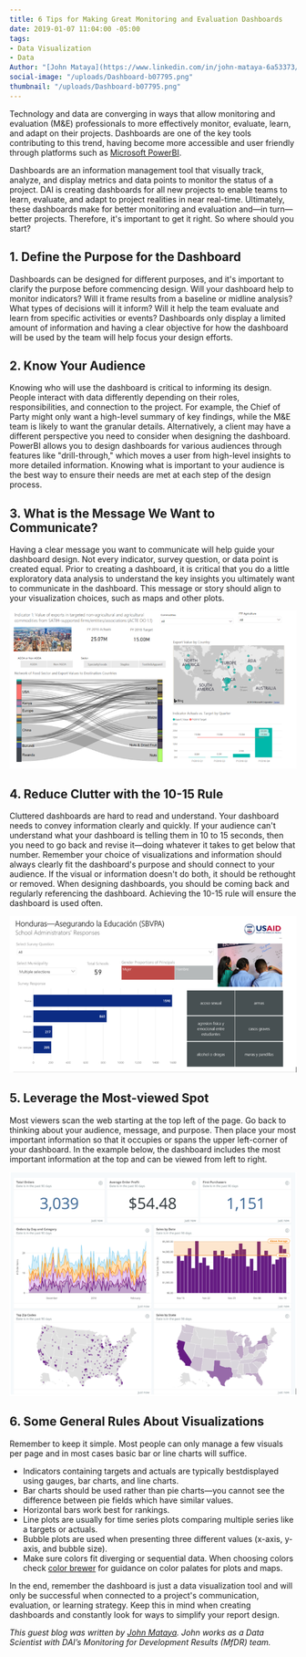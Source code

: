 ```yaml
---
title: 6 Tips for Making Great Monitoring and Evaluation Dashboards
date: 2019-01-07 11:04:00 -05:00
tags:
- Data Visualization
- Data
Author: "[John Mataya](https://www.linkedin.com/in/john-mataya-6a53373/)"
social-image: "/uploads/Dashboard-b07795.png"
thumbnail: "/uploads/Dashboard-b07795.png"
---
```


Technology and data are converging in ways that allow monitoring and evaluation (M&E) professionals to more effectively monitor, evaluate, learn, and adapt on their projects. Dashboards are one of the key tools contributing to this trend, having become more accessible and user friendly through platforms such as [Microsoft PowerBI](https://powerbi.microsoft.com/en-us/get-started/?&OCID=AID719832_SEM_bHb24t0B&lnkd=Google_PowerBI_Brand&gclid=Cj0KCQjw08XeBRC0ARIsAP_gaQBWS9woBxKkiDNWqYJ1QffUY7fpDoUDQTRkOS4N15amKTJGVg8EmGMaAkDrEALw_wcB). 

Dashboards are an information management tool that visually track, analyze, and display metrics and data points to monitor the status of a project. DAI is creating dashboards for all new projects to enable teams to learn, evaluate, and adapt to project realities in near real-time. Ultimately, these dashboards make for better monitoring and evaluation and—in turn—better projects. Therefore, it's important to get it right. So where should you start?

<!--more-->

## 1. Define the Purpose for the Dashboard

Dashboards can be designed for different purposes, and it's important to clarify the purpose before commencing design. Will your dashboard help to monitor indicators? Will it frame results from a baseline or midline analysis? What types of decisions will it inform? Will it help the team evaluate and learn from specific activities or events? Dashboards only display a limited amount of information and having a clear objective for how the dashboard will be used by the team will help focus your design efforts.

## 2. Know Your Audience

Knowing who will use the dashboard is critical to informing its design. People interact with data differently depending on their roles, responsibilities, and connection to the project. For example, the Chief of Party might only want a high-level summary of key findings, while the M&E team is likely to want the granular details. Alternatively, a client may have a different perspective you need to consider when designing the dashboard. PowerBI allows you to design dashboards for various audiences through features like "drill-through," which moves a user from high-level insights to more detailed information. Knowing what is important to your audience is the best way to ensure their needs are met at each step of the design process.

## 3. What is the Message We Want to Communicate?

Having a clear message you want to communicate will help guide your dashboard design. Not every indicator, survey question, or data point is created equal. Prior to creating a dashboard, it is critical that you do a little exploratory data analysis to understand the key insights you ultimately want to communicate in the dashboard. This message or story should align to your visualization choices, such as maps and other plots.

![Dashboard-b07795.png](/uploads/Dashboard-b07795.png)

## 4. Reduce Clutter with the 10-15 Rule

Cluttered dashboards are hard to read and understand. Your dashboard needs to convey information clearly and quickly. If your audience can't understand what your dashboard is telling them in 10 to 15 seconds, then you need to go back and revise it—doing whatever it takes to get below that number. Remember your choice of visualizations and information should always clearly fit the dashboard's purpose and should connect to your audience. If the visual or information doesn't do both, it should be rethought or removed. When designing dashboards, you should be coming back and regularly referencing the dashboard. Achieving the 10-15 rule will ensure the dashboard is used often.

![Dash1-1da2c7.png](/uploads/Dash1-1da2c7.png)

## 5. Leverage the Most-viewed Spot

Most viewers scan the web starting at the top left of the page. Go back to thinking about your audience, message, and purpose. Then place your most important information so that it occupies or spans the upper left-corner of your dashboard. In the example below, the dashboard includes the most important information at the top and can be viewed from left to right.

![dash2.PNG](/uploads/dash2.PNG)

## 6. Some General Rules About Visualizations

Remember to keep it simple. Most people can only manage a few visuals per page and in most cases basic bar or line charts will suffice.

* Indicators containing targets and actuals are typically best ​displayed using gauges, bar charts, and line charts.
* Bar charts should be used rather than pie charts—you cannot see the difference between pie fields which have similar values.
* Horizontal bars work best for rankings.
* Line plots are usually for time series plots comparing multiple series like a targets or actuals.
* Bubble plots are used when presenting three different values (x-axis, y-axis, and bubble size).
* Make sure colors fit diverging or sequential data. When choosing colors check [color brewer](http://colorbrewer2.org/) for guidance on color palates for plots and maps.

In the end, remember the dashboard is just a data visualization tool and will only be successful when connected to a project's communication, evaluation, or learning strategy. Keep this in mind when creating dashboards and constantly look for ways to simplify your report design. ​

*This guest blog was written by [John Mataya](https://www.linkedin.com/in/john-mataya-6a53373/). John works as a Data Scientist with DAI’s Monitoring for Development Results (MfDR) team.*